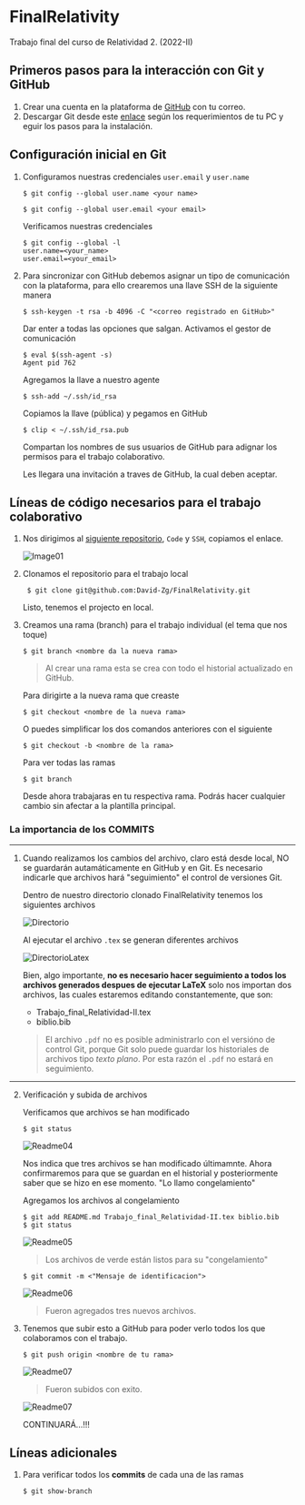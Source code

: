 # FinalRelativity
Trabajo final del curso de Relatividad 2. (2022-II)

## Primeros pasos para la interacción con Git y GitHub

1. Crear una cuenta en la plataforma de [GitHub](https://github.com/) con tu correo.
2. Descargar Git desde este [enlace](https://git-scm.com/download/win) según los requerimientos de tu PC y eguir los pasos para la instalación.

## Configuración inicial en Git

1. Configuramos nuestras credenciales `user.email` y `user.name`
    
       $ git config --global user.name <your name>

       $ git config --global user.email <your email>

    Verificamos nuestras credenciales
       
       $ git config --global -l
       user.name=<your_name>
       user.email=<your_email>

2. Para sincronizar con GitHub debemos asignar un tipo de comunicación con la plataforma, para ello crearemos una llave SSH de la siguiente manera

       $ ssh-keygen -t rsa -b 4096 -C "<correo registrado en GitHub>"

    Dar enter a todas las opciones que salgan. Activamos el gestor de comunicación

       $ eval $(ssh-agent -s)
       Agent pid 762
    
    Agregamos la llave a nuestro agente

       $ ssh-add ~/.ssh/id_rsa

    Copiamos la llave (pública) y pegamos en GitHub 

       $ clip < ~/.ssh/id_rsa.pub

    Compartan los nombres de sus usuarios de GitHub para adignar los permisos para el trabajo colaborativo. 

    Les llegara una invitación a traves de GitHub, la cual deben aceptar.

## Líneas de código necesarios para el trabajo colaborativo

1. Nos dirigimos al [siguiente repositorio](https://github.com/David-Zg/FinalRelativity), `Code` y `SSH`, copiamos el enlace.

    ![Image01](/img/readme01.PNG)

2. Clonamos el repositorio para el trabajo local
        
        $ git clone git@github.com:David-Zg/FinalRelativity.git
    
    Listo, tenemos el projecto en local.

3. Creamos una rama (branch) para el trabajo individual (el tema que nos toque)
       
       $ git branch <nombre da la nueva rama>
    >Al crear una rama esta se crea con todo el historial actualizado en GitHub.

     Para dirigirte a la nueva rama que creaste

       $ git checkout <nombre de la nueva rama>
    
    O puedes simplificar los dos comandos anteriores con el siguiente
       
       $ git checkout -b <nombre de la rama>

    Para ver todas las ramas 

       $ git branch

    Desde ahora trabajaras en tu respectiva rama. Podrás hacer cualquier cambio sin afectar a la plantilla principal.

### La importancia de los **COMMITS**
---
1. Cuando realizamos los cambios del archivo, claro está desde local, NO se guardarán autamáticamente en GitHub y en Git. Es necesario indicarle que archivos hará "seguimiento" el control de versiones Git. 

    Dentro de nuestro directorio clonado FinalRelativity tenemos los siguientes archivos

    ![Directorio](/img/readme02.PNG)

    Al ejecutar el archivo `.tex` se generan diferentes archivos

   ![DirectorioLatex](/img/readme03.PNG)

    Bien, algo importante, **no es necesario hacer seguimiento a todos los archivos generados despues de ejecutar LaTeX** solo nos importan dos archivos, las cuales estaremos editando constantemente, que son: 

   - Trabajo_final_Relatividad-II.tex
   - biblio.bib

    > El archivo `.pdf` no es posible administrarlo con el versióno de control Git, porque Git solo puede guardar los historiales de archivos tipo *texto plano*. Por esta razón el `.pdf` no estará en seguimiento.
---
2. Verificación y subida de archivos

    Verificamos que archivos se han modificado
       
       $ git status

    ![Readme04](/img/readme04.PNG)
    
    Nos indica que tres archivos se han modificado últimamnte. Ahora confirmaremos para que se guardan en el historial y posteriormente saber que se hizo en ese momento. "Lo llamo congelamiento"
    
    Agregamos los archivos al congelamiento

       $ git add README.md Trabajo_final_Relatividad-II.tex biblio.bib
       $ git status

    ![Readme05](/img/readme05.PNG)

    > Los archivos de verde están listos para su "congelamiento"

       $ git commit -m <"Mensaje de identificacion">

    ![Readme06](/img/readme06.PNG)

    > Fueron agregados tres nuevos archivos.

3. Tenemos que subir esto a GitHub para poder verlo todos los que colaboramos con el trabajo.

       $ git push origin <nombre de tu rama>

    ![Readme07](/img/readme07.PNG)
    
    > Fueron subidos con exito.

    ![Readme07](/img/readme08.PNG)


    CONTINUARÁ...!!!
    
## Líneas adicionales
1. Para verificar todos los **commits** de cada una de las ramas
       
       $ git show-branch
